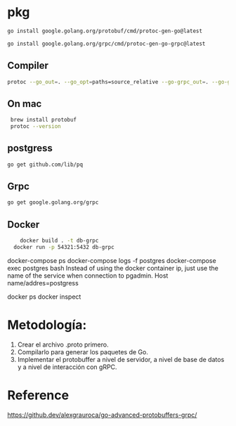 # pkg
```bash
go install google.golang.org/protobuf/cmd/protoc-gen-go@latest
```

```bash
go install google.golang.org/grpc/cmd/protoc-gen-go-grpc@latest
```

## Compiler
```bash
protoc --go_out=. --go_opt=paths=source_relative --go-grpc_out=. --go-grpc_opt=paths=source_relative proto/student.proto
```

## On mac
```bash
 brew install protobuf
 protoc --version
```

## postgress
```bash
go get github.com/lib/pq
```
## Grpc
```bash
go get google.golang.org/grpc
```

## Docker
```bash
	docker build . -t db-grpc
  docker run -p 54321:5432 db-grpc
```
docker-compose ps
docker-compose logs -f postgres
docker-compose exec postgres bash
Instead of using the docker container ip, just use the name of the service when connection to pgadmin. Host name/addres=postgress

docker ps
docker inspect


# Metodología:

1. Crear el archivo .proto primero.
2. Compilarlo para generar los paquetes de Go.
3. Implementar el protobuffer a nivel de servidor, a nivel de base de datos y a nivel de interacción con gRPC.

# Reference
https://github.dev/alexgrauroca/go-advanced-protobuffers-grpc/